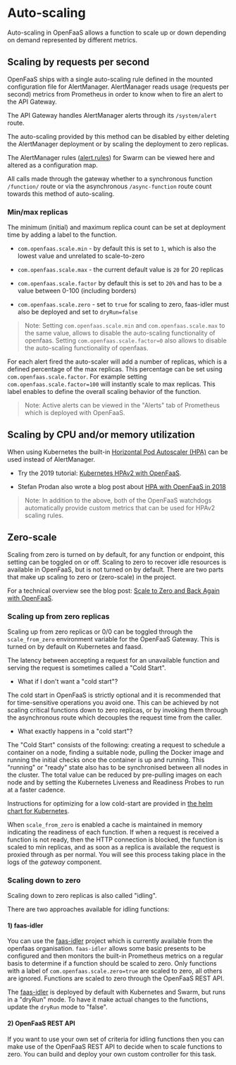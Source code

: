 # Auto-scaling

Auto-scaling in OpenFaaS allows a function to scale up or down depending on demand represented by different metrics.

## Scaling by requests per second

OpenFaaS ships with a single auto-scaling rule defined in the mounted configuration file for AlertManager. AlertManager reads usage (requests per second) metrics from Prometheus in order to know when to fire an alert to the API Gateway.

The API Gateway handles AlertManager alerts through its `/system/alert` route.

The auto-scaling provided by this method can be disabled by either deleting the AlertManager deployment or by scaling the deployment to zero replicas.

The AlertManager rules ([alert.rules](https://github.com/openfaas/faas/blob/master/prometheus/alert.rules.yml)) for Swarm can be viewed here and altered as a configuration map.

All calls made through the gateway whether to a synchronous function `/function/` route or via the asynchronous `/async-function` route count towards this method of auto-scaling.

### Min/max replicas

The minimum (initial) and maximum replica count can be set at deployment time by adding a label to the function.

* `com.openfaas.scale.min` - by default this is set to `1`, which is also the lowest value and unrelated to scale-to-zero

* `com.openfaas.scale.max` - the current default value is `20` for 20 replicas

* `com.openfaas.scale.factor` by default this is set to `20%` and has to be a value between 0-100 (including borders)

* `com.openfaas.scale.zero` - set to `true` for scaling to zero, faas-idler must also be deployed and set to `dryRun=false`

> Note: 
Setting `com.openfaas.scale.min` and `com.openfaas.scale.max` to the same value, allows to disable the auto-scaling functionality of openfaas. 
Setting `com.openfaas.scale.factor=0` also allows to disable the auto-scaling functionality of openfaas.


For each alert fired the auto-scaler will add a number of replicas, which is a defined percentage of the max replicas. This percentage can be set using `com.openfaas.scale.factor`. For example setting `com.openfaas.scale.factor=100` will instantly scale to max replicas. This label enables to define the overall scaling behavior of the function.

> Note: Active alerts can be viewed in the "Alerts" tab of Prometheus which is deployed with OpenFaaS.

## Scaling by CPU and/or memory utilization

When using Kubernetes the built-in [Horizontal Pod Autoscaler (HPA)](https://kubernetes.io/docs/tasks/run-application/horizontal-pod-autoscale/) can be used instead of AlertManager.

* Try the 2019 tutorial: [Kubernetes HPAv2 with OpenFaaS](/tutorials/kubernetes-hpa/).

* Stefan Prodan also wrote a blog post about [HPA with OpenFaaS in 2018](https://stefanprodan.com/2018/kubernetes-scaleway-baremetal-arm-terraform-installer/#horizontal-pod-autoscaling)

> Note: In addition to the above, both of the OpenFaaS watchdogs automatically provide custom metrics that can be used for HPAv2 scaling rules.

## Zero-scale

Scaling from zero is turned on by default, for any function or endpoint, this setting can be toggled on or off. Scaling to zero to recover idle resources is available in OpenFaaS, but is not turned on by default. There are two parts that make up scaling to zero or (zero-scale) in the project.

For a technical overview see the blog post: [Scale to Zero and Back Again with OpenFaaS](https://www.openfaas.com/blog/zero-scale/).

### Scaling up from zero replicas

Scaling up from zero replicas or 0/0 can be toggled through the `scale_from_zero` environment variable for the OpenFaaS Gateway. This is turned on by default on Kubernetes and faasd.

The latency between accepting a request for an unavailable function and serving the request is sometimes called a "Cold Start".

* What if I don't want a "cold start"?

The cold start in OpenFaaS is strictly optional and it is recommended that for time-sensitive operations you avoid one. This can be achieved by not scaling critical functions down to zero replicas, or by invoking them through the asynchronous route which decouples the request time from the caller.

* What exactly happens in a "cold start"?

The "Cold Start" consists of the following: creating a request to schedule a container on a node, finding a suitable node, pulling the Docker image and running the initial checks once the container is up and running. This "running" or "ready" state also has to be synchronised between all nodes in the cluster. The total value can be reduced by pre-pulling images on each node and by setting the Kubernetes Liveness and Readiness Probes to run at a faster cadence.

Instructions for optimizing for a low cold-start are provided in [the helm chart for Kubernetes](https://github.com/openfaas/faas-netes/tree/master/chart/openfaas).

When `scale_from_zero` is enabled a cache is maintained in memory indicating the readiness of each function. If when a request is received a function is not ready, then the HTTP connection is blocked, the function is scaled to min replicas, and as soon as a replica is available the request is proxied through as per normal. You will see this process taking place in the logs of the *gateway* component.

### Scaling down to zero

Scaling down to zero replicas is also called "idling".

There are two approaches available for idling functions:

#### 1) faas-idler

You can use the [faas-idler](https://github.com/openfaas/faas-idler) project which is currently available from the openfaas organisation. `faas-idler` allows some basic presents to be configured and then monitors the built-in Prometheus metrics on a regular basis to determine if a function should be scaled to zero. Only functions with a label of `com.openfaas.scale.zero=true` are scaled to zero, all others are ignored. Functions are scaled to zero through the OpenFaaS REST API.

The [faas-idler](https://github.com/openfaas/faas-idler) is deployed by default with Kubernetes and Swarm, but runs in a "dryRun" mode. To have it make actual changes to the functions, update the `dryRun` mode to "false".

#### 2) OpenFaaS REST API

If you want to use your own set of criteria for idling functions then you can make use of the OpenFaaS REST API to decide when to scale functions to zero. You can build and deploy your own custom controller for this task.
